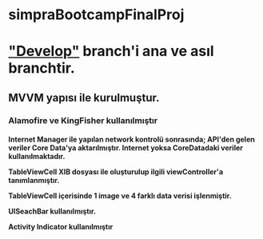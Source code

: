 # simpraBootcampFinalProj

<h1><b><ins>"Develop"</ins></b> branch'i ana ve asıl branchtir.</h1>


<h2>MVVM yapısı ile kurulmuştur.</h3>

<h3>
Alamofire ve KingFisher kullanılmıştır
</h3>
<h4>
Internet Manager ile yapılan network kontrolü sonrasında;
API'den gelen veriler Core Data'ya aktarılmıştır. Internet yoksa CoreDatadaki veriler kullanılmaktadır.

TableViewCell XIB dosyası ile oluşturulup ilgili viewController'a tanımlanmıştır.

TableViewCell içerisinde 1 image ve 4 farklı data verisi işlenmiştir.

UISeachBar kullanılmıştır.

Activity Indicator kullanılmıştır


</h4>
